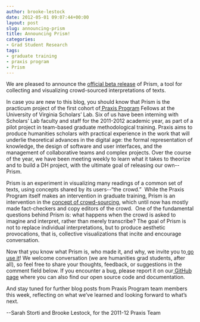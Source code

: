 ```yaml
---
author: brooke-lestock
date: 2012-05-01 09:07:44+00:00
layout: post
slug: announcing-prism
title: Announcing Prism!
categories:
- Grad Student Research
tags:
- graduate training
- praxis program
- Prism
---
```


We are pleased to announce the [official beta release](http://prism.scholarslab.org/) of Prism, a tool for collecting and visualizing crowd-sourced interpretations of texts.

In case you are new to this blog, you should know that Prism is the practicum project of the first cohort of[ Praxis Program](http://praxis.scholarslab.org/) Fellows at the University of Virginia Scholars’ Lab. Six of us have been interning with Scholars’ Lab faculty and staff for the 2011-2012 academic year, as part of a pilot project in team-based graduate methodological training. Praxis aims to produce humanities scholars with practical experience in the work that will underlie theoretical advances in the digital age: the formal representation of knowledge, the design of software and user interfaces, and the management of collaborative teams and complex projects. Over the course of the year, we have been meeting weekly to learn what it takes to theorize and to build a DH project, with the ultimate goal of releasing our own--Prism.

Prism is an experiment in visualizing many readings of a common set of texts, using concepts shared by its users--“the crowd.”  While the Praxis Program itself makes an intervention in graduate training, Prism is an intervention in the [concept of crowd-sourcing](http://chronicle.com/article/Breaking-Down-Menus-Digitally/131658/), which until now has mostly made fact-checkers and copy editors of the crowd.  One of the fundamental questions behind Prism is: what happens when the crowd is asked to imagine and interpret, rather than merely transcribe? The goal of Prism is not to replace individual interpretations, but to produce aesthetic provocations, that is, collective visualizations that incite and encourage conversation.

Now that you know what Prism is, who made it, and why, we invite you to[ go use it](http://prism.scholarslab.org/)! We welcome conversation (we are humanities grad students, after all), so feel free to share your thoughts, feedback, or suggestions in the comment field below. If you encounter a bug, please report it on our[ GitHub page](https://github.com/scholarslab/prism/issues?direction=desc&sort=created&state=open) where you can also find our open source code and documentation.

And stay tuned for further blog posts from Praxis Program team members this week, reflecting on what we’ve learned and looking forward to what’s next.

--Sarah Storti and Brooke Lestock, for the 2011-12 Praxis Team
